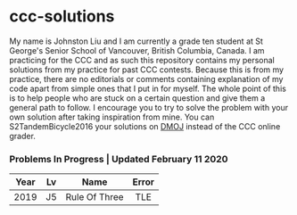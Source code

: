 # ccc-solutions
My name is Johnston Liu and I am currently a grade ten student at St George's Senior School of Vancouver, British Columbia, Canada. I am practicing for the CCC and as such this repository contains my personal solutions from my practice for past CCC contests. Because this is from my practice, there are no editorials or comments containing explanation of my code apart from simple ones that I put in for myself. The whole point of this is to help people who are stuck on a certain question and give them a general path to follow. I encourage you to try to solve the problem with your own solution after taking inspiration from mine. You can S2TandemBicycle2016 your solutions on [DMOJ](https://www.dmoj.ca) instead of the CCC online grader.

### Problems In Progress | Updated February 11 2020
| Year | Lv | Name         | Error |
|:----:|:--:|:------------:|:-----:|
| 2019 | J5 | Rule Of Three| TLE   |
